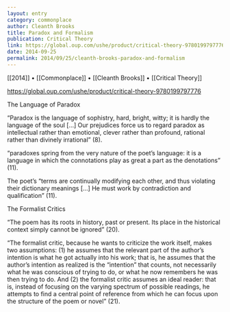 ```yaml
---
layout: entry
category: commonplace
author: Cleanth Brooks
title: Paradox and Formalism
publication: Critical Theory
link: https://global.oup.com/ushe/product/critical-theory-9780199797776
date: 2014-09-25
permalink: 2014/09/25/cleanth-brooks-paradox-and-formalism
---
```


[[2014]] • [[Commonplace]] • [[Cleanth Brooks]] • [[Critical Theory]]

https://global.oup.com/ushe/product/critical-theory-9780199797776

The Language of Paradox 

“Paradox is the language of sophistry, hard, bright, witty; it is hardly the language of the soul […] Our prejudices force us to regard paradox as intellectual rather than emotional, clever rather than profound, rational rather than divinely irrational” (8).

“paradoxes spring from the very nature of the poet’s language: it is a language in which the connotations play as great a part as the denotations” (11).

The poet’s “terms are continually modifying each other, and thus violating their dictionary meanings […] He must work by contradiction and qualification” (11).

The Formalist Critics

“The poem has its roots in history, past or present. Its place in the historical context simply cannot be ignored” (20).

“The formalist critic, because he wants to criticize the work itself, makes two assumptions: (1) he assumes that the relevant part of the author’s intention is what he got actually into his work; that is, he assumes that the author’s intention as realized is the “intention” that counts, not necessarily what he was conscious of trying to do, or what he now remembers he was then trying to do. And (2) the formalist critic assumes an ideal reader: that is, instead of focusing on the varying spectrum of possible readings, he attempts to find a central point of reference from which he can focus upon the structure of the poem or novel” (21).

